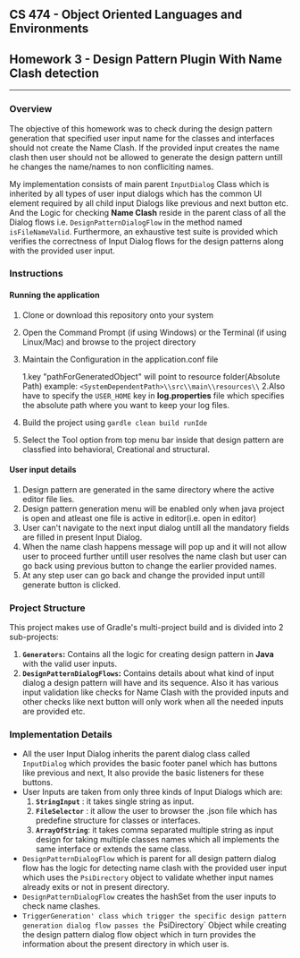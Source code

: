 ## CS 474 - Object Oriented Languages and Environments
## Homework 3 - Design Pattern Plugin With Name Clash detection 

---

### Overview

The objective of this homework was to check during the design pattern generation that specified user input name 
for the classes and interfaces should not create the Name Clash. If the provided input creates the name clash then user 
should not be allowed to generate the design pattern untill he changes the name/names to non confliciting names.

My implementation consists of main parent ```InputDialog``` Class which is inherited by all types of user input
dialogs which has the common UI element required by all child input Dialogs like previous and next button etc.
And the Logic for checking **Name Clash** reside in the parent class of all the Dialog flows i.e. `DesignPatternDialogFlow` 
in the method named `isFileNameValid`. Furthermore, an exhaustive test suite is 
provided which verifies the correctness of Input Dialog flows for the design patterns along with the provided user input.

### Instructions

#### Running the application

1. Clone or download this repository onto your system

2. Open the Command Prompt (if using Windows) or the Terminal (if using Linux/Mac) and browse to the project directory

3. Maintain the Configuration in the application.conf file

	1.key "pathForGeneratedObject" will point to resource folder(Absolute Path) 
	example: ```<SystemDependentPath>\\src\\main\\resources\\```
	2.Also have to specify the ```USER_HOME``` key in **log.properties** file which specifies the absolute path 
	where you want to keep your log files.

4. Build the project using `gardle clean build runIde`
5. Select the Tool option from top menu bar inside that design pattern are classfied into behavioral, Creational and structural.

#### User input details
1. Design pattern are generated in the same directory where the active editor file lies.
2. Design pattern generation menu will be enabled only when java project is open and atleast one file is active in editor(i.e. open in editor)
3. User can't navigate to the next input dialog untill all the mandatory fields are filled in present Input Dialog.
4. When the name clash happens message will pop up and it will not allow user to proceed further untill user resolves the name clash but user can go 
	back using previous button to change the earlier provided names.
5. At any step user can go back and change the provided input untill generate button is clicked.
	
### Project Structure

This project makes use of Gradle's multi-project build and is divided into 2 sub-projects:

1. **`Generators`:** Contains all the logic for creating design pattern in **Java** with the valid user inputs.
2. **`DesignPatternDialogFlows`:** Contains details about what kind of input dialog a design pattern will have
	and its sequence. Also it has various input validation like checks for Name Clash with the provided inputs and 
	other checks like next button will only work when all the needed inputs are provided etc.
	
### Implementation Details
- All the user Input Dialog inherits the parent dialog class called `InputDialog` which provides the basic footer panel which
	has buttons like previous and next, It also provide the basic listeners for these buttons.
- User Inputs are taken from only three kinds of Input Dialogs which are:
	1. **`StringInput`** : it takes single string as input.
	2. **`FileSelector`** : it allow the user to browser the .json file which has predefine structure for classes or interfaces.
	3. **`ArrayOfString`**: it takes comma separated multiple string as input design for taking multiple classes names which all
	implements the same interface or extends the same class.
- `DesignPatternDialogFlow` which is parent for all design pattern dialog flow has the logic for detecting name clash with the
	provided user input which uses the `PsiDirectory` object to validate whether input names already exits or not in present 
	directory.
- `DesignPatternDialogFlow` creates the hashSet from the user inputs to check name clashes.
- `TriggerGeneration' class which trigger the specific design pattern generation dialog flow passes the `PsiDirectory` Object
	while creating the design pattern dialog flow object which in turn provides the information about the present directory 
	in which user is.



